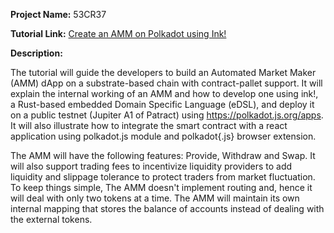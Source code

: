**Project Name:** 53CR37

**Tutorial Link:** [Create an AMM on Polkadot using Ink!](create-an-amm-on-polkadot-using-ink.md)

**Description:** 

The tutorial will guide the developers to build an Automated Market Maker (AMM) dApp on a substrate-based chain with contract-pallet support. It will explain the internal working of an AMM and how to develop one using ink!, a Rust-based embedded Domain Specific Language (eDSL), and deploy it on a public testnet (Jupiter  A1 of Patract) using https://polkadot.js.org/apps. It will also illustrate how to integrate the smart contract with a react application using polkadot.js module and polkadot{.js} browser extension.

The AMM will have the following features: Provide, Withdraw and Swap. It will also support trading fees to incentivize liquidity providers to add liquidity and slippage tolerance to protect traders from market fluctuation. To keep things simple, The AMM doesn't implement routing and, hence it will deal with only two tokens at a time. The AMM will maintain its own internal mapping that stores the balance of accounts instead of dealing with the external tokens.
